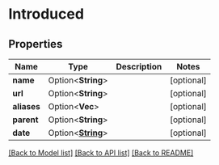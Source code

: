 # Introduced

## Properties

Name | Type | Description | Notes
------------ | ------------- | ------------- | -------------
**name** | Option<**String**> |  | [optional]
**url** | Option<**String**> |  | [optional]
**aliases** | Option<**Vec<String>**> |  | [optional]
**parent** | Option<**String**> |  | [optional]
**date** | Option<[**String**](string.md)> |  | [optional]

[[Back to Model list]](../README.md#documentation-for-models) [[Back to API list]](../README.md#documentation-for-api-endpoints) [[Back to README]](../README.md)


